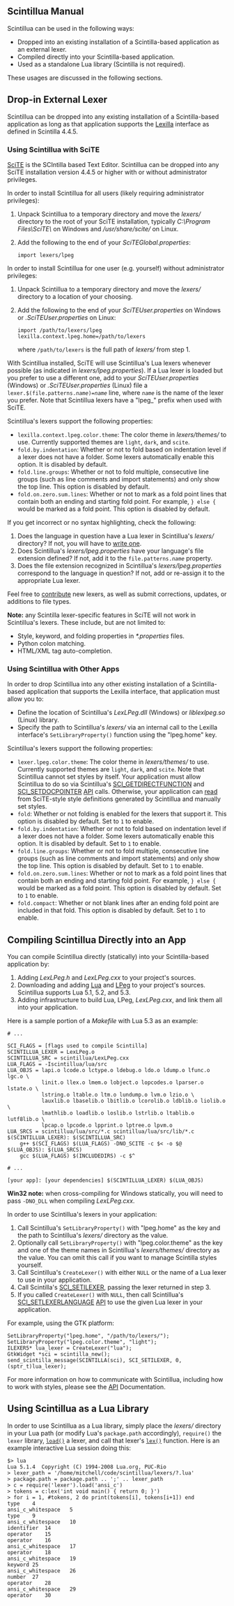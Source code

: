 ## Scintillua Manual

Scintillua can be used in the following ways:

* Dropped into an existing installation of a Scintilla-based application as an
  external lexer.
* Compiled directly into your Scintilla-based application.
* Used as a standalone Lua library (Scintilla is not required).

These usages are discussed in the following sections.

## Drop-in External Lexer

Scintillua can be dropped into any existing installation of a Scintilla-based
application as long as that application supports the [Lexilla][] interface as
defined in Scintilla 4.4.5.

[Lexilla]: https://scintilla.org/ScintillaDoc.html#Lexilla

### Using Scintillua with SciTE

[SciTE][] is the SCIntilla based Text Editor. Scintillua can be dropped into any
SciTE installation version 4.4.5 or higher with or without administrator
privileges.

In order to install Scintillua for all users (likely requiring administrator
privileges):

1. Unpack Scintillua to a temporary directory and move the *lexers/* directory
   to the root of your SciTE installation, typically *C:\Program Files\SciTE\\*
   on Windows and */usr/share/scite/* on Linux.
2. Add the following to the end of your *SciTEGlobal.properties*:

       import lexers/lpeg

In order to install Scintillua for one user (e.g. yourself) without
administrator privileges:

1. Unpack Scintillua to a temporary directory and move the *lexers/* directory
   to a location of your choosing.
2. Add the following to the end of your *SciTEUser.properties* on Windows or
   *.SciTEUser.properties* on Linux:

       import /path/to/lexers/lpeg
       lexilla.context.lpeg.home=/path/to/lexers

   where `/path/to/lexers` is the full path of *lexers/* from step 1.

With Scintillua installed, SciTE will use Scintillua's Lua lexers whenever
possible (as indicated in *lexers/lpeg.properties*). If a Lua lexer is loaded
but you prefer to use a different one, add to your *SciTEUser.properties*
(Windows) or *.SciTEUser.properties* (Linux) file a
`lexer.$(file.patterns.`*`name`*`)=`*`name`* line, where *`name`* is the name of
the lexer you prefer. Note that Scintillua lexers have a "lpeg_" prefix when
used with SciTE.

Scintillua's lexers support the following properties:

* `lexilla.context.lpeg.color.theme`: The color theme in *lexers/themes/* to
  use. Currently supported themes are `light`, `dark`, and `scite`.
* `fold.by.indentation`: Whether or not to fold based on indentation level if a
  lexer does not have a folder. Some lexers automatically enable this option. It
  is disabled by default.
* `fold.line.groups`: Whether or not to fold multiple, consecutive line groups
  (such as line comments and import statements) and only show the top line. This
  option is disabled by default.
* `fold.on.zero.sum.lines`: Whether or not to mark as a fold point lines that
  contain both an ending and starting fold point. For example, `} else {` would
  be marked as a fold point. This option is disabled by default.

If you get incorrect or no syntax highlighting, check the following:

1. Does the language in question have a Lua lexer in Scintillua's *lexers/*
   directory? If not, you will have to [write one][].
2. Does Scintillua's *lexers/lpeg.properties* have your language's file
   extension defined? If not, add it to the `file.patterns.`*`name`* property.
3. Does the file extension recognized in Scintillua's *lexers/lpeg.properties*
   correspond to the language in question? If not, add or re-assign it to the
   appropriate Lua lexer.

Feel free to [contribute][] new lexers, as well as submit corrections, updates,
or additions to file types.

**Note:** any Scintilla lexer-specific features in SciTE will not work in
Scintillua's lexers. These include, but are not limited to:

* Style, keyword, and folding properties in *\*.properties* files.
* Python colon matching.
* HTML/XML tag auto-completion.

[SciTE]: http://scintilla.org/SciTE.html
[write one]: api.html#lexer
[contribute]: README.html#Contribute

### Using Scintillua with Other Apps

In order to drop Scintillua into any other existing installation of a
Scintilla-based application that supports the Lexilla interface, that
application must allow you to:

* Define the location of Scintillua's *LexLPeg.dll* (Windows) or *liblexlpeg.so*
  (Linux) library.
* Specify the path to Scintillua's *lexers/* via an internal call to the Lexilla
  interface's `SetLibraryProperty()` function using the "lpeg.home" key.

Scintillua's lexers support the following properties:

* `lexer.lpeg.color.theme`: The color theme in *lexers/themes/* to use.
  Currently supported themes are `light`, `dark`, and `scite`. Note that
  Scintillua cannot set styles by itself. Your application must allow Scintillua
  to do so via Scintillua's [SCI_GETDIRECTFUNCTION][] and [SCI_SETDOCPOINTER][]
  [API][] calls. Otherwise, your application can [read][] from SciTE-style style
  definitions generated by Scintillua and manually set styles.
* `fold`: Whether or not folding is enabled for the lexers that support it. This
  option is disabled by default. Set to `1` to enable.
* `fold.by.indentation`: Whether or not to fold based on indentation level if a
  lexer does not have a folder. Some lexers automatically enable this option. It
  is disabled by default. Set to `1` to enable.
* `fold.line.groups`: Whether or not to fold multiple, consecutive line groups
  (such as line comments and import statements) and only show the top line. This
  option is disabled by default. Set to `1` to enable.
* `fold.on.zero.sum.lines`: Whether or not to mark as a fold point lines that
  contain both an ending and starting fold point. For example, `} else {` would
  be marked as a fold point. This option is disabled by default. Set to `1` to
  enable.
* `fold.compact`: Whether or not blank lines after an ending fold point are
  included in that fold. This option is disabled by default. Set to `1` to
  enable.

[SCI_GETDIRECTFUNCTION]: api.html#SCI_GETDIRECTFUNCTION
[SCI_SETDOCPOINTER]: api.html#SCI_SETDOCPOINTER
[API]: api.html
[read]: api.html#styleNum

## Compiling Scintillua Directly into an App

You can compile Scintillua directly (statically) into your Scintilla-based
application by:

1. Adding *LexLPeg.h* and *LexLPeg.cxx* to your project's sources.
2. Downloading and adding [Lua][] and [LPeg][] to your project's sources.
   Scintillua supports Lua 5.1, 5.2, and 5.3.
3. Adding infrastructure to build Lua, LPeg, *LexLPeg.cxx*, and link them all
   into your application.

Here is a sample portion of a *Makefile* with Lua 5.3 as an example:

    # ...

    SCI_FLAGS = [flags used to compile Scintilla]
    SCINTILLUA_LEXER = LexLPeg.o
    SCINTILLUA_SRC = scintillua/LexLPeg.cxx
    LUA_FLAGS = -Iscintillua/lua/src
    LUA_OBJS = lapi.o lcode.o lctype.o ldebug.o ldo.o ldump.o lfunc.o lgc.o \
               linit.o llex.o lmem.o lobject.o lopcodes.o lparser.o lstate.o \
               lstring.o ltable.o ltm.o lundump.o lvm.o lzio.o \
               lauxlib.o lbaselib.o lbitlib.o lcorolib.o ldblib.o liolib.o \
               lmathlib.o loadlib.o loslib.o lstrlib.o ltablib.o lutf8lib.o \
               lpcap.o lpcode.o lpprint.o lptree.o lpvm.o
    LUA_SRCS = scintillua/lua/src/*.c scintillua/lua/src/lib/*.c
    $(SCINTILLUA_LEXER): $(SCINTILLUA_SRC)
    	g++ $(SCI_FLAGS) $(LUA_FLAGS) -DNO_SCITE -c $< -o $@
    $(LUA_OBJS): $(LUA_SRCS)
    	gcc $(LUA_FLAGS) $(INCLUDEDIRS) -c $^

    # ...

    [your app]: [your dependencies] $(SCINTILLUA_LEXER) $(LUA_OBJS)

**Win32 note:** when cross-compiling for Windows statically, you will need to
pass `-DNO_DLL` when compiling *LexLPeg.cxx*.

In order to use Scintillua's lexers in your application:

1. Call Scintillua's `SetLibraryProperty()` with "lpeg.home" as the key and the
   path to Scintillua's *lexers/* directory as the value.
2. Optionally call `SetLibraryProperty()` with "lpeg.color.theme" as the key and
   one of the theme names in Scintillua's *lexers/themes/* directory as the
   value. You can omit this call if you want to manage Scintilla styles
   yourself.
3. Call Scintillua's `CreateLexer()` with either `NULL` or the name of a Lua
   lexer to use in your application.
4. Call Scintilla's [SCI_SETILEXER][], passing the lexer returned in step 3.
5. If you called `CreateLexer()` with `NULL`, then call Scintillua's
   [SCI_SETLEXERLANGUAGE][] [API][] to use the given Lua lexer in your
   application.

For example, using the GTK platform:

    SetLibraryProperty("lpeg.home", "/path/to/lexers/");
    SetLibraryProperty("lpeg.color.theme", "light");
    ILEXER5* lua_lexer = CreateLexer("lua");
    GtkWidget *sci = scintilla_new();
    send_scintilla_message(SCINTILLA(sci), SCI_SETILEXER, 0, (sptr_t)lua_lexer);

For more information on how to communicate with Scintillua, including how to
work with styles, please see the [API][] Documentation.

[Lua]: http://lua.org
[LPeg]: http://www.inf.puc-rio.br/~roberto/lpeg/lpeg.html
[SCI_SETILEXER]: https://scintilla.org/ScintillaDoc.html#SCI_SETILEXER
[SCI_SETLEXERLANGUAGE]: api.html#SCI_SETLEXERLANGUAGE
[API Documentation]: api.html

## Using Scintillua as a Lua Library

In order to use Scintillua as a Lua library, simply place the *lexers/*
directory in your Lua path (or modify Lua's `package.path` accordingly),
`require()` the `lexer` library, [`load()`][] a lexer, and call that lexer's
[`lex()`][] function. Here is an example interactive Lua session doing this:

    $> lua
    Lua 5.1.4  Copyright (C) 1994-2008 Lua.org, PUC-Rio
    > lexer_path = '/home/mitchell/code/scintillua/lexers/?.lua'
    > package.path = package.path .. ';' .. lexer_path
    > c = require('lexer').load('ansi_c')
    > tokens = c:lex('int void main() { return 0; }')
    > for i = 1, #tokens, 2 do print(tokens[i], tokens[i+1]) end
    type	4
    ansi_c_whitespace	5
    type	9
    ansi_c_whitespace	10
    identifier	14
    operator	15
    operator	16
    ansi_c_whitespace	17
    operator	18
    ansi_c_whitespace	19
    keyword	25
    ansi_c_whitespace	26
    number	27
    operator	28
    ansi_c_whitespace	29
    operator	30

[`load()`]: api.html#lexer.load
[`lex()`]: api.html#lexer.lex
